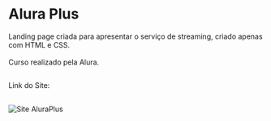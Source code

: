 # Alura Plus
Landing page criada para apresentar o serviço de streaming, criado apenas com HTML e CSS.<br>
<br>Curso realizado pela Alura.
##
Link do Site: 
##
![Site AluraPlus]()
